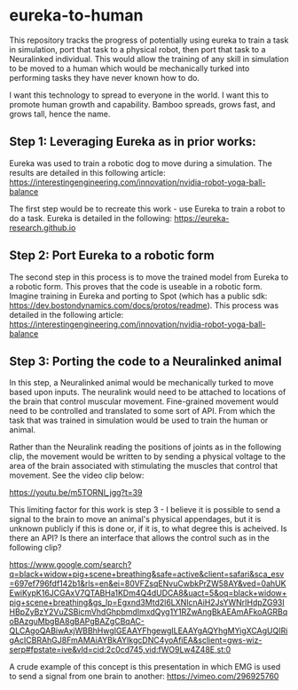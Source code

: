 # eureka-to-human
This repository tracks the progress of potentially using eureka to train a task in simulation, port that task to a physical robot, then port that task to a Neuralinked individual. This would allow the training of any skill in simulation to be moved to a human which would be mechanically turked into performing tasks they have never known how to do.

I want this technology to spread to everyone in the world. I want this to promote human growth and capability. Bamboo spreads, grows fast, and grows tall, hence the name.

## Step 1: Leveraging Eureka as in prior works:
Eureka was used to train a robotic dog to move during a simulation. The results are detailed in this following article: https://interestingengineering.com/innovation/nvidia-robot-yoga-ball-balance

The first step would be to recreate this work - use Eureka to train a robot to do a task. 
Eureka is detailed in the following: https://eureka-research.github.io

## Step 2: Port Eureka to a robotic form
The second step in this process is to move the trained model from Eureka to a robotic form. This proves that the code is useable in a robotic form. Imagine training in Eureka and porting to Spot (which has a public sdk: https://dev.bostondynamics.com/docs/protos/readme). 
This process was detailed in the following article: https://interestingengineering.com/innovation/nvidia-robot-yoga-ball-balance

## Step 3: Porting the code to a Neuralinked animal

In this step, a Neuralinked animal would be mechanically turked to move based upon inputs. The neuralink would need to be attached to locations of the brain that control muscular movement. Fine-grained movement would need to be controlled and translated to some sort of API. From which the task that was trained in simulation would be used to train the human or animal. 

Rather than the Neuralink reading the positions of joints as in the following clip, the movement would be written to by sending a physical voltage to the area of the brain associated with stimulating the muscles that control that movement. See the video clip below:

https://youtu.be/m5TORNl_jgg?t=39

This limiting factor for this work is step 3 - I believe it is possible to send a signal to the brain to move an animal's physical appendages, but it is unknown publicly if this is done or, if it is, to what degree this is acheived. Is there an API? Is there an interface that allows the control such as in the following clip? 

https://www.google.com/search?q=black+widow+pig+scene+breathing&safe=active&client=safari&sca_esv=697ef796fdf142b1&rls=en&ei=80VFZsqENvuCwbkPrZW58AY&ved=0ahUKEwiKypK16JCGAxV7QTABHa1KDm4Q4dUDCA8&uact=5&oq=black+widow+pig+scene+breathing&gs_lp=Egxnd3Mtd2l6LXNlcnAiH2JsYWNrIHdpZG93IHBpZyBzY2VuZSBicmVhdGhpbmdImxdQyg1Y1RZwAngBkAEAmAFkoAGRBqoBAzguMbgBA8gBAPgBAZgCBqAC-QLCAgoQABiwAxjWBBhHwgIGEAAYFhgewgILEAAYgAQYhgMYigXCAgUQIRigAcICBRAhGJ8FmAMAiAYBkAYIkgcDNC4yoAfiEA&sclient=gws-wiz-serp#fpstate=ive&vld=cid:2c0cd745,vid:fWO9Lw4Z48E,st:0

A crude example of this concept is this presentation in which EMG is used to send a signal from one brain to another:
https://vimeo.com/296925760

